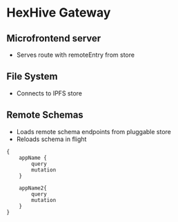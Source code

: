 # HexHive Gateway

## Microfrontend server

- Serves route with remoteEntry from store

## File System

- Connects to IPFS store

## Remote Schemas

- Loads remote schema endpoints from pluggable store
- Reloads schema in flight

```
{
	appName {
		query
		mutation
	}

	appName2{
		query
		mutation
	}
}

```